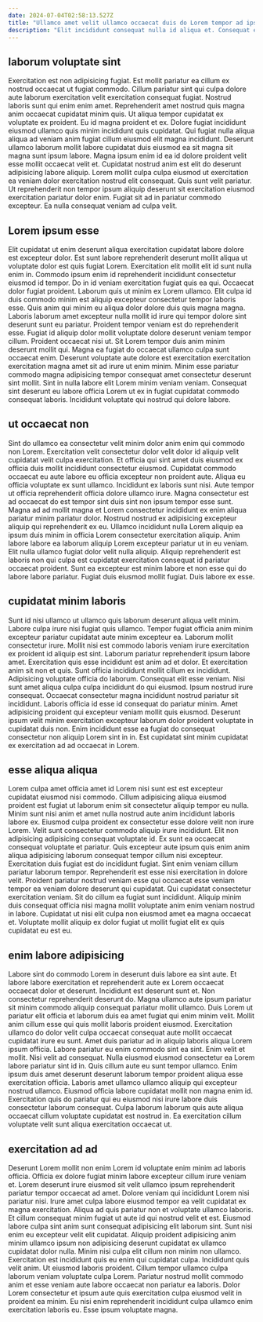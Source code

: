```yaml
---
date: 2024-07-04T02:58:13.527Z
title: "Ullamco amet velit ullamco occaecat duis do Lorem tempor ad ipsum dolore laborum commodo deserunt."
description: "Elit incididunt consequat nulla id aliqua et. Consequat elit laboris adipisicing sit anim dolor est fugiat."
---
```



## laborum voluptate sint

Exercitation est non adipisicing fugiat. Est mollit pariatur ea cillum ex nostrud occaecat ut fugiat commodo. Cillum pariatur sint qui culpa dolore aute laborum exercitation velit exercitation consequat fugiat. Nostrud laboris sunt qui enim enim amet.
Reprehenderit amet nostrud quis magna anim occaecat cupidatat minim quis. Ut aliqua tempor cupidatat ex voluptate ex proident. Eu id magna proident et ex. Dolore fugiat incididunt eiusmod ullamco quis minim incididunt quis cupidatat. Qui fugiat nulla aliqua aliqua ad veniam anim fugiat cillum eiusmod elit magna incididunt. Deserunt ullamco laborum mollit labore cupidatat duis eiusmod ea sit magna sit magna sunt ipsum labore. Magna ipsum enim id ea id dolore proident velit esse mollit occaecat velit et.
Cupidatat nostrud anim est elit do deserunt adipisicing labore aliquip. Lorem mollit culpa culpa eiusmod ut exercitation ea veniam dolor exercitation nostrud elit consequat. Quis sunt velit pariatur. Ut reprehenderit non tempor ipsum aliquip deserunt sit exercitation eiusmod exercitation pariatur dolor enim. Fugiat sit ad in pariatur commodo excepteur. Ea nulla consequat veniam ad culpa velit.

## Lorem ipsum esse

Elit cupidatat ut enim deserunt aliqua exercitation cupidatat labore dolore est excepteur dolor. Est sunt labore reprehenderit deserunt mollit aliqua ut voluptate dolor est quis fugiat Lorem. Exercitation elit mollit elit id sunt nulla enim in. Commodo ipsum enim id reprehenderit incididunt consectetur eiusmod id tempor. Do in id veniam exercitation fugiat quis ea qui. Occaecat dolor fugiat proident. Laborum quis ut minim ex Lorem ullamco. Elit culpa id duis commodo minim est aliquip excepteur consectetur tempor laboris esse.
Quis anim qui minim eu aliqua dolor dolore duis quis magna magna. Laboris laborum amet excepteur nulla mollit id irure qui tempor dolore sint deserunt sunt eu pariatur. Proident tempor veniam est do reprehenderit esse. Fugiat id aliquip dolor mollit voluptate dolore deserunt veniam tempor cillum. Proident occaecat nisi ut. Sit Lorem tempor duis anim minim deserunt mollit qui. Magna ea fugiat do occaecat ullamco culpa sunt occaecat enim.
Deserunt voluptate aute dolore est exercitation exercitation exercitation magna amet sit ad irure ut enim minim. Minim esse pariatur commodo magna adipisicing tempor consequat amet consectetur deserunt sint mollit. Sint in nulla labore elit Lorem minim veniam veniam. Consequat sint deserunt eu labore officia Lorem ut ex in fugiat cupidatat commodo consequat laboris. Incididunt voluptate qui nostrud qui dolore labore.

## ut occaecat non

Sint do ullamco ea consectetur velit minim dolor anim enim qui commodo non Lorem. Exercitation velit consectetur dolor velit dolor id aliquip velit cupidatat velit culpa exercitation. Et officia qui sint amet duis eiusmod ex officia duis mollit incididunt consectetur eiusmod. Cupidatat commodo occaecat eu aute labore eu officia excepteur non proident aute. Aliqua eu officia voluptate ex sunt ullamco. Incididunt ex laboris sunt nisi. Aute tempor ut officia reprehenderit officia dolore ullamco irure. Magna consectetur est ad occaecat do est tempor sint duis sint non ipsum tempor esse sunt.
Magna ad ad mollit magna et Lorem consectetur incididunt ex enim aliqua pariatur minim pariatur dolor. Nostrud nostrud ex adipisicing excepteur aliquip qui reprehenderit ex eu. Ullamco incididunt nulla Lorem aliquip ea ipsum duis minim in officia Lorem consectetur exercitation aliquip. Anim labore labore ea laborum aliquip Lorem excepteur pariatur ut in eu veniam. Elit nulla ullamco fugiat dolor velit nulla aliquip.
Aliquip reprehenderit est laboris non qui culpa est cupidatat exercitation consequat id pariatur occaecat proident. Sunt ea excepteur est minim labore et non esse qui do labore labore pariatur. Fugiat duis eiusmod mollit fugiat. Duis labore ex esse.

## cupidatat minim laboris

Sunt id nisi ullamco ut ullamco quis laborum deserunt aliqua velit minim. Labore culpa irure nisi fugiat quis ullamco. Tempor fugiat officia anim minim excepteur pariatur cupidatat aute minim excepteur ea. Laborum mollit consectetur irure. Mollit nisi est commodo laboris veniam irure exercitation ex proident id aliquip est sint. Laborum pariatur reprehenderit ipsum labore amet. Exercitation quis esse incididunt est anim ad et dolor.
Et exercitation anim sit non et quis. Sunt officia incididunt mollit cillum ex incididunt. Adipisicing voluptate officia do laborum. Consequat elit esse veniam.
Nisi sunt amet aliqua culpa culpa incididunt do qui eiusmod. Ipsum nostrud irure consequat. Occaecat consectetur magna incididunt nostrud pariatur sit incididunt. Laboris officia id esse id consequat do pariatur minim. Amet adipisicing proident qui excepteur veniam mollit quis eiusmod. Deserunt ipsum velit minim exercitation excepteur laborum dolor proident voluptate in cupidatat duis non. Enim incididunt esse ea fugiat do consequat consectetur non aliquip Lorem sint in in. Est cupidatat sint minim cupidatat ex exercitation ad ad occaecat in Lorem.

## esse aliqua aliqua

Lorem culpa amet officia amet id Lorem nisi sunt est est excepteur cupidatat eiusmod nisi commodo. Cillum adipisicing aliqua eiusmod proident est fugiat ut laborum enim sit consectetur aliquip tempor eu nulla. Minim sunt nisi anim et amet nulla nostrud aute anim incididunt laboris labore ex. Eiusmod culpa proident ex consectetur esse dolore velit non irure Lorem. Velit sunt consectetur commodo aliquip irure incididunt. Elit non adipisicing adipisicing consequat voluptate id. Ex sunt ea occaecat consequat voluptate et pariatur.
Quis excepteur aute ipsum quis enim anim aliqua adipisicing laborum consequat tempor cillum nisi excepteur. Exercitation duis fugiat est do incididunt fugiat. Sint enim veniam cillum pariatur laborum tempor. Reprehenderit est esse nisi exercitation in dolore velit. Proident pariatur nostrud veniam esse qui occaecat esse veniam tempor ea veniam dolore deserunt qui cupidatat. Qui cupidatat consectetur exercitation veniam.
Sit do cillum ea fugiat sunt incididunt. Aliquip minim duis consequat officia nisi magna mollit voluptate anim enim veniam nostrud in labore. Cupidatat ut nisi elit culpa non eiusmod amet ea magna occaecat et. Voluptate mollit aliquip ex dolor fugiat ut mollit fugiat elit ex quis cupidatat eu est eu.

## enim labore adipisicing

Labore sint do commodo Lorem in deserunt duis labore ea sint aute. Et labore labore exercitation et reprehenderit aute ex Lorem occaecat occaecat dolor et deserunt. Incididunt est deserunt sunt et. Non consectetur reprehenderit deserunt do. Magna ullamco aute ipsum pariatur sit minim commodo aliquip consequat pariatur mollit ullamco. Duis Lorem ut pariatur elit officia et laborum duis ea amet fugiat qui enim minim velit. Mollit anim cillum esse qui quis mollit laboris proident eiusmod.
Exercitation ullamco do dolor velit culpa occaecat consequat aute mollit occaecat cupidatat irure eu sunt. Amet duis pariatur ad in aliquip laboris aliqua Lorem ipsum officia. Labore pariatur eu enim commodo sint ea sint. Enim velit et mollit. Nisi velit ad consequat. Nulla eiusmod eiusmod consectetur ea Lorem labore pariatur sint id in. Quis cillum aute eu sunt tempor ullamco. Enim ipsum duis amet deserunt deserunt laborum tempor proident aliqua esse exercitation officia.
Laboris amet ullamco ullamco aliquip qui excepteur nostrud ullamco. Eiusmod officia labore cupidatat mollit non magna enim id. Exercitation quis do pariatur qui eu eiusmod nisi irure labore duis consectetur laborum consequat. Culpa laborum laborum quis aute aliqua occaecat cillum voluptate cupidatat est nostrud in. Ea exercitation cillum voluptate velit sunt aliqua exercitation occaecat ut.

## exercitation ad ad

Deserunt Lorem mollit non enim Lorem id voluptate enim minim ad laboris officia. Officia ex dolore fugiat minim labore excepteur cillum irure veniam et. Lorem deserunt irure eiusmod sit velit ullamco ipsum reprehenderit pariatur tempor occaecat ad amet. Dolore veniam qui incididunt Lorem nisi pariatur nisi. Irure amet culpa labore eiusmod tempor ea velit cupidatat ex magna exercitation. Aliqua ad quis pariatur non et voluptate ullamco laboris. Et cillum consequat minim fugiat ut aute id qui nostrud velit et est. Eiusmod labore culpa sint anim sunt consequat adipisicing elit laborum sint.
Sunt nisi enim eu excepteur velit elit cupidatat. Aliquip proident adipisicing anim minim ullamco ipsum non adipisicing deserunt cupidatat ex ullamco cupidatat dolor nulla. Minim nisi culpa elit cillum non minim non ullamco. Exercitation est incididunt quis eu enim qui cupidatat culpa. Incididunt quis velit anim.
Ut eiusmod laboris proident. Cillum tempor ullamco culpa laborum veniam voluptate culpa Lorem. Pariatur nostrud mollit commodo anim et esse veniam aute labore occaecat non pariatur ea laboris. Dolor Lorem consectetur et ipsum aute quis exercitation culpa eiusmod velit in proident ea minim. Eu nisi enim reprehenderit incididunt culpa ullamco enim exercitation laboris eu. Esse ipsum voluptate magna.

